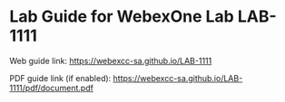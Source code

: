 # Lab Guide for WebexOne Lab LAB-1111

Web guide link: https://webexcc-sa.github.io/LAB-1111

PDF guide link (if enabled): https://webexcc-sa.github.io/LAB-1111/pdf/document.pdf
